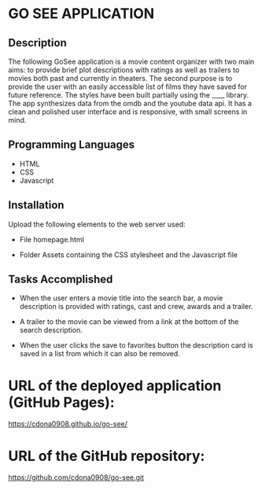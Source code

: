 # GO SEE APPLICATION

## Description

The following GoSee application is a movie content organizer with two main aims: to provide brief plot descriptions with ratings as well as trailers to movies both past and currently in theaters.  The second purpose is to provide the user with an easily accessible list of films they have saved for future reference.  The styles have been built partially using the ____ library.  The app synthesizes data from the omdb and the youtube data api.  It has a clean and polished user interface and is responsive, with small screens in mind.  

## Programming Languages

* HTML
* CSS
* Javascript

## Installation

Upload the following elements to the web server used: 

* File homepage.html

* Folder Assets containing the CSS stylesheet and the Javascript file

## Tasks Accomplished

* When the user enters a movie title into the search bar, a movie description is provided with ratings, cast and crew, awards and a trailer.

* A trailer to the movie can be viewed from a link at the bottom of the search description.

* When the user clicks the save to favorites button the description card is saved in a list from which it can also be removed.




# URL of the deployed application (GitHub Pages):

https://cdona0908.github.io/go-see/

# URL of the GitHub repository:

https://github.com/cdona0908/go-see.git



